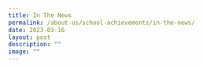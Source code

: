 ```yaml
---
title: In The News
permalink: /about-us/school-achievements/in-the-news/
date: 2023-03-16
layout: post
description: ""
image: ""
---
```

